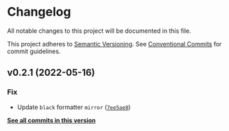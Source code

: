 # Changelog

All notable changes to this project will be documented in this file.

This project adheres to [Semantic Versioning](https://semver.org/spec/v2.0.0.html). See [Conventional Commits](https://www.conventionalcommits.org/en/v1.0.0/) for commit guidelines.

<!--next-version-placeholder-->

## v0.2.1 (2022-05-16)
### Fix
* Update `black` formatter `mirror` ([`7ee5ae8`](https://github.com/billsioros/cookiecutter-pypackage-instance/commit/7ee5ae8f2c0786b6e75ab11be76865c6d001edde))

**[See all commits in this version](https://github.com/billsioros/cookiecutter-pypackage-instance/compare/v0.2.0...v0.2.1)**
